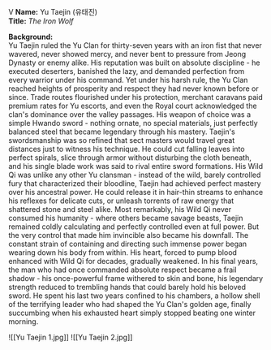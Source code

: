  V **Name:** Yu Taejin (유태진)  
**Title:** _The Iron Wolf_

**Background:**  
Yu Taejin ruled the Yu Clan for thirty-seven years with an iron fist that never wavered, never showed mercy, and never bent to pressure from Jeong Dynasty or enemy alike. His reputation was built on absolute discipline - he executed deserters, banished the lazy, and demanded perfection from every warrior under his command. Yet under his harsh rule, the Yu Clan reached heights of prosperity and respect they had never known before or since. Trade routes flourished under his protection, merchant caravans paid premium rates for Yu escorts, and even the Royal court acknowledged the clan's dominance over the valley passages.
His weapon of choice was a simple Hwando sword - nothing ornate, no special materials, just perfectly balanced steel that became legendary through his mastery. Taejin's swordsmanship was so refined that sect masters would travel great distances just to witness his technique. He could cut falling leaves into perfect spirals, slice through armor without disturbing the cloth beneath, and his single blade work was said to rival entire sword formations. His Wild Qi was unlike any other Yu clansman - instead of the wild, barely controlled fury that characterized their bloodline, Taejin had achieved perfect mastery over his ancestral power. He could release it in hair-thin streams to enhance his reflexes for delicate cuts, or unleash torrents of raw energy that shattered stone and steel alike. Most remarkably, his Wild Qi never consumed his humanity - where others became savage beasts, Taejin remained coldly calculating and perfectly controlled even at full power.
But the very control that made him invincible also became his downfall. The constant strain of containing and directing such immense power began wearing down his body from within. His heart, forced to pump blood enhanced with Wild Qi for decades, gradually weakened. In his final years, the man who had once commanded absolute respect became a frail shadow - his once-powerful frame withered to skin and bone, his legendary strength reduced to trembling hands that could barely hold his beloved sword. He spent his last two years confined to his chambers, a hollow shell of the terrifying leader who had shaped the Yu Clan's golden age, finally succumbing when his exhausted heart simply stopped beating one winter morning.

![[Yu Taejin 1.jpg]]
![[Yu Taejin 2.jpg]]